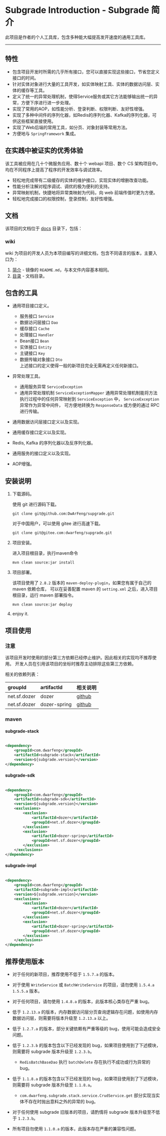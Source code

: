 # Subgrade Introduction - Subgrade 简介

此项目是作者的个人工具库，包含多种能大幅提高发开速度的通用工具库。

---

## 特性

- 包含项目开发时所需的几乎所有接口，您可以直接实现这些接口，节省您定义接口的时间。
- 针对实体对象进行大量的工具开发，如实体映射工具、实体的数据访问层、实体的缓存等工具。
- 定义了统一的异常处理机制，使得Service服务或其它方法能够输出统一的异常，方便下序进行进一步处理。
- 实现了常用的AOP，如性能分析、登录判断、权限判断、友好性增强。
- 实现了多种中间件的序列化器，如Redis的序列化器、Kafka的序列化器，可供这些框架直接使用。
- 实现了Web后端的常用工具，如分页、对象封装等常用方法。
- 方便地与 `SpringFramework` 集成。

## 在实践中被证实的优秀体验

该工具被应用在几十个微服务应用、数十个 webapi 项目、数个 CS 架构项目中。均在不同程序上提高了程序的开发效率与调试效率。

- 轻松地完成带有二级缓存的实体的维护接口，实现实体的增删改查功能。
- 性能分析注解对程序调试、调优的极为便利的支持。
- 异常映射机制，快捷地将异常类映射为代码，向 web 前端传值时更为方便。
- 轻松地完成接口的权限控制，登录控制，友好性增强。

## 文档

该项目的文档位于 [docs](../../../docs) 目录下，包括：

### wiki

wiki 为项目的开发人员为本项目编写的详细文档，包含不同语言的版本，主要入口为：

1. [简介](./Introduction.md) - 镜像的 `README.md`，与本文件内容基本相同。
2. [目录](./Contents.md) - 文档目录。

## 包含的工具

- 通用项目接口定义。
   - 服务接口 `Service`
   - 数据访问层接口 `Dao`
   - 缓存接口 `Cache`
   - 处理接口 `Handler`
   - Bean接口 `Bean`
   - 实体接口 `Entity`
   - 主键接口 `Key`
   - 数据传输对象接口 `Dto`  
     上述接口的定义使得一般的新项目完全无需再定义任何新接口。

- 异常处理工具。
   - 通用服务异常 `ServiceException`
   - 通用异常处理机制 `ServiceExceptionMapper`
     通用异常处理机制能将方法执行过程中的任何异常映射到 `ServiceException` 中， `ServiceException` 异常作为异常中间件，
     可方便地转换为 `ResponseData` 或方便的通过 RPC 进行传输。

- 通用数据访问层接口定义以及实现。
- 通用缓存接口定义以及实现。
- Redis, Kafka 的序列化器以及反序列化器。
- 通用服务的接口定义以及实现。
- AOP增强。

## 安装说明

1. 下载源码。

   使用 git 进行源码下载。

   ```shell
   git clone git@github.com:DwArFeng/supgrade.git
   ```

   对于中国用户，可以使用 gitee 进行高速下载。

   ```shell
   git clone git@gitee.com:dwarfeng/supgrade.git
   ```

2. 项目安装。

   进入项目根目录，执行maven命令
   ```
   mvn clean source:jar install
   ```

3. 项目部署。

   该项目使用了 `2.8.2` 版本的 `maven-deploy-plugin`，如果您有属于自己的 maven 依赖仓库，
   可以在妥善配置 maven 的 `setting.xml` 之后，进入项目根目录，运行 maven 部署指令。
   ```
   mvn clean source:jar deploy
   ```

4. enjoy it.

## 项目使用

### 注意

该项目开发时使用的部分第三方依赖已经停止维护。因此相关的实现均不推荐使用。
开发人员在引用该项目的坐标时推荐主动排除这些第三方依赖。

相关的依赖列表：

| groupId      | artifactId   | 相关说明                                           |
|:-------------|:-------------|:-----------------------------------------------|
| net.sf.dozer | dozer        | [github](https://github.com/DozerMapper/dozer) |
| net.sf.dozer | dozer-spring | [github](https://github.com/DozerMapper/dozer) |

### maven

#### subgrade-stack

```xml

<dependency>
    <groupId>com.dwarfeng</groupId>
    <artifactId>subgrade-stack</artifactId>
    <version>${subgrade.version}</version>
</dependency>
```

#### subgrade-sdk

```xml

<dependency>
    <groupId>com.dwarfeng</groupId>
    <artifactId>subgrade-sdk</artifactId>
    <version>${subgrade.version}</version>
    <exclusions>
        <exclusion>
            <artifactId>dozer</artifactId>
            <groupId>net.sf.dozer</groupId>
        </exclusion>
        <exclusion>
            <artifactId>dozer-spring</artifactId>
            <groupId>net.sf.dozer</groupId>
        </exclusion>
    </exclusions>
</dependency>
```

#### subgrade-impl

```xml

<dependency>
    <groupId>com.dwarfeng</groupId>
    <artifactId>subgrade-impl</artifactId>
    <version>${subgrade.version}</version>
    <exclusions>
        <exclusion>
            <artifactId>dozer</artifactId>
            <groupId>net.sf.dozer</groupId>
        </exclusion>
        <exclusion>
            <artifactId>dozer-spring</artifactId>
            <groupId>net.sf.dozer</groupId>
        </exclusion>
    </exclusions>
</dependency>
```

## 推荐使用版本

- 对于任何的新项目，推荐使用不低于 `1.5.7.a` 的版本。

- 对于使用 `WriteService` 或 `BatchWriteService` 的项目，请勿使用 `1.5.4.a` `1.5.5.a` 版本。

- 对于任何项目，请勿使用 `1.4.8.a` 的版本，此版本核心类存在严重 bug。

- 低于 `1.2.13.a` 的版本，内存数据访问层分页查询逻辑存在问题，如使用内存数据访问层，则需要将版本升级至 `1.2.13.a` 以上。

- 低于 `1.2.7.a` 的版本，部分关键依赖有严重等级的 bug，使用可能会造成安全问题。

- 低于 `1.2.3.b` 的版本包含以下已经发现的 bug，如果项目使用到了下述模块，则需要将 subgrade 版本升级至 `1.2.3.b`。
   - `RedisBatchBaseDao` 执行 `batchDelete` 存在执行不成功或行为异常的 bug。

- 低于 `1.1.8.a` 的版本包含以下已经发现的 bug，如果项目使用到了下述模块，则需要将 subgrade 版本升级至 `1.1.8.a`。
   - `com.dwarfeng.subgrade.stack.service.CrudService.get` 部分实现当实体不存在时抛出意料之外的异常的 bug。

- 对于任何使用 subgrade 旧版本的项目，请酌情将 subgrade 版本升级至不低于 `1.2.3.b`。

- 所有项目勿使用 `1.1.0.a` 的版本，此版本存在严重的兼容性问题。
